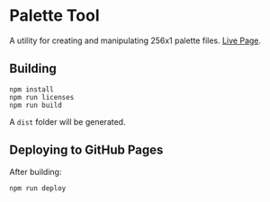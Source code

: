 # Palette Tool

A utility for creating and manipulating 256x1 palette files. [Live Page](https://hub-os.github.io/Palette-Tool/).

## Building

```
npm install
npm run licenses
npm run build
```

A `dist` folder will be generated.

## Deploying to GitHub Pages

After building:

```
npm run deploy
```
